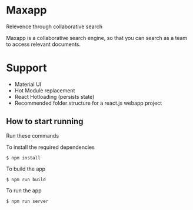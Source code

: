 # Maxapp
Relevence through collaborative search

Maxapp is a collaborative search engine, so that you can search as a team to access relevant documents.

# Support

- Material UI
- Hot Module replacement
- React Hotloading (persists state)
- Recommended folder structure for a react.js webapp project

## How to start running
Run these commands

To install the required dependencies

	$ npm install

To build the app

	$ npm run build

To run the app

	$ npm run server
